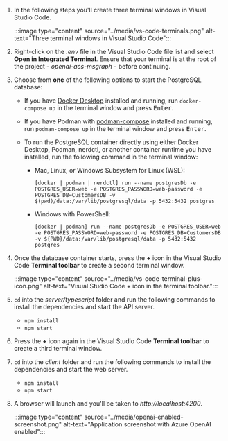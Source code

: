1. In the following steps you'll create three terminal windows in Visual Studio Code. 

    :::image type="content" source="../media/vs-code-terminals.png" alt-text="Three terminal windows in Visual Studio Code":::

1. Right-click on the *.env* file in the Visual Studio Code file list and select **Open in Integrated Terminal**. Ensure that your terminal is at the root of the project - *openai-acs-msgraph* - before continuing.

1. Choose from **one** of the following options to start the PostgreSQL database:

    - If you have [Docker Desktop](https://www.docker.com/get-started/) installed and running, run `docker-compose up` in the terminal window and press <kbd>Enter</kbd>.
    - If you have Podman with [podman-compose](https://podman-desktop.io/docs/compose/podman-compose) installed and running, run `podman-compose up` in the terminal window and press <kbd>Enter</kbd>.
    - To run the PostgreSQL container directly using either Docker Desktop, Podman, nerdctl, or another container runtime you have installed, run the following command in the terminal window:

       - Mac, Linux, or Windows Subsystem for Linux (WSL): 

           ```
           [docker | podman | nerdctl] run --name postgresDb -e POSTGRES_USER=web -e POSTGRES_PASSWORD=web-password -e POSTGRES_DB=CustomersDB -v $(pwd)/data:/var/lib/postgresql/data -p 5432:5432 postgres
           ```

       - Windows with PowerShell: 

           ```
           [docker | podman] run --name postgresDb -e POSTGRES_USER=web -e POSTGRES_PASSWORD=web-password -e POSTGRES_DB=CustomersDB -v ${PWD}/data:/var/lib/postgresql/data -p 5432:5432 postgres
           ```

1. Once the database container starts, press the **+** icon in the Visual Studio Code **Terminal toolbar** to create a second terminal window. 

    :::image type="content" source="../media/vs-code-terminal-plus-icon.png" alt-text="Visual Studio Code + icon in the terminal toolbar.":::

1. `cd` into the *server/typescript* folder and run the following commands to install the dependencies and start the API server.

    - `npm install`
    - `npm start`

1. Press the **+** icon again in the Visual Studio Code **Terminal toolbar** to create a third terminal window. 

1. `cd` into the *client* folder and run the following commands to install the dependencies and start the web server.

    - `npm install`
    - `npm start` 

1. A browser will launch and you'll be taken to *http://localhost:4200*. 

    :::image type="content" source="../media/openai-enabled-screenshot.png" alt-text="Application screenshot with Azure OpenAI enabled":::